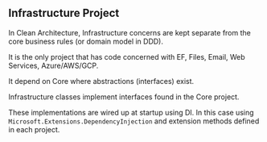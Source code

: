 ﻿## Infrastructure Project

In Clean Architecture, Infrastructure concerns are kept separate from the core business rules (or domain model in DDD).

It is the only project that has code concerned with EF, Files, Email, Web Services, Azure/AWS/GCP.

It depend on Core where abstractions (interfaces) exist.

Infrastructure classes implement interfaces found in the Core project.

These implementations are wired up at startup using DI. In this case using `Microsoft.Extensions.DependencyInjection` and extension methods defined in each project.
